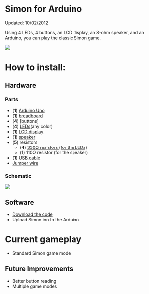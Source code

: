 Simon for Arduino
=================
Updated: 10/02/2012

Using 4 LEDs, 4 buttons, an LCD display, an 8-ohm speaker, and an Arduino, you can play the classic Simon game.

![](https://raw.github.com/macklinu/Simon/master/Simon.jpg)

# How to install:

## Hardware
### Parts
* (**1**) [Arduino Uno](https://www.sparkfun.com/products/11021)
* (**1**) [breadboard](https://www.sparkfun.com/products/112)
* (**4**) [buttons]
* (**4**) [LEDs](https://www.sparkfun.com/products/9592)(any color)
* (**1**) [LCD display](http://www.newhavendisplay.com/nhd0216szfspggbwnonstocked-sample-quantities-available-p-333.html)
* (**1**) [speaker](https://www.sparkfun.com/products/10722)
* (**5**) resistors
	* (**4**) [330Ω resistors (for the LEDs)](https://www.sparkfun.com/products/8377)
	* (**1**) 110Ω resistor (for the speaker)
* (**1**) [USB cable](https://www.sparkfun.com/products/512)
* [Jumper wire](https://www.sparkfun.com/products/8022)


### Schematic
![](https://raw.github.com/macklinu/Simon/master/diagram.png)


## Software
* [Download the code](https://github.com/macklinu/Simon/zipball/master)
* Upload Simon.ino to the Arduino

# Current gameplay
* Standard Simon game mode

## Future Improvements
* Better button reading
* Multiple game modes
